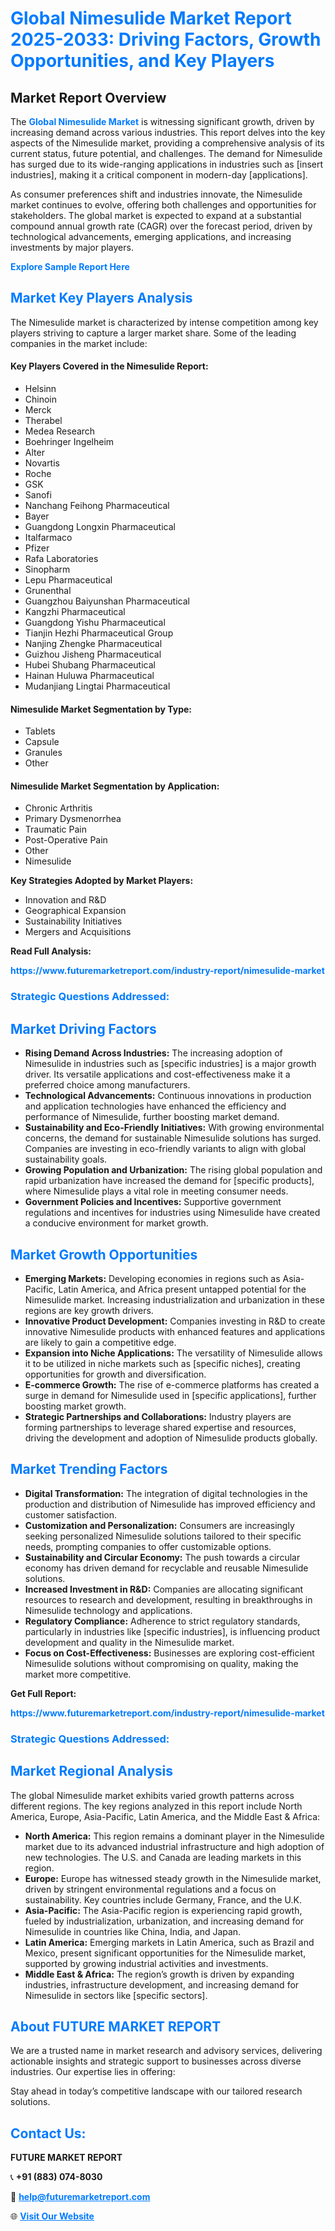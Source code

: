 <h1 style="color: #007BFF;">Global Nimesulide Market Report 2025-2033: Driving Factors, Growth Opportunities, and Key Players</h1>

<section id="overview">
<h2>Market Report Overview</h2>
<p>The <a href="https://www.futuremarketreport.com/industry-report/nimesulide-market" style="color: #007BFF; text-decoration: none;"><strong>Global Nimesulide Market</strong></a> is witnessing significant growth, driven by increasing demand across various industries. This report delves into the key aspects of the Nimesulide market, providing a comprehensive analysis of its current status, future potential, and challenges. The demand for Nimesulide has surged due to its wide-ranging applications in industries such as [insert industries], making it a critical component in modern-day [applications].</p>
<p>As consumer preferences shift and industries innovate, the Nimesulide market continues to evolve, offering both challenges and opportunities for stakeholders. The global market is expected to expand at a substantial compound annual growth rate (CAGR) over the forecast period, driven by technological advancements, emerging applications, and increasing investments by major players.</p>
</section>

<section id="overview">
<p><a href="https://www.futuremarketreport.com/request-sample/reportId=125556" style="color: #007BFF; text-decoration: none;"><strong>Explore Sample Report Here</strong></a></p>
</section>

<section id="key-players">
<h2 style="color: #007BFF;">Market Key Players Analysis</h2>
<p>The Nimesulide market is characterized by intense competition among key players striving to capture a larger market share. Some of the leading companies in the market include:</p>
<h4>Key Players Covered in the Nimesulide Report:</h4>
<ul><li>Helsinn</li><li>Chinoin</li><li>Merck</li><li>Therabel</li><li>Medea Research</li><li>Boehringer Ingelheim</li><li>Alter</li><li>Novartis</li><li>Roche</li><li>GSK</li><li>Sanofi</li><li>Nanchang Feihong Pharmaceutical</li><li>Bayer</li><li>Guangdong Longxin Pharmaceutical</li><li>Italfarmaco</li><li>Pfizer</li><li>Rafa Laboratories</li><li>Sinopharm</li><li>Lepu Pharmaceutical</li><li>Grunenthal</li><li>Guangzhou Baiyunshan Pharmaceutical</li><li>Kangzhi Pharmaceutical</li><li>Guangdong Yishu Pharmaceutical</li><li>Tianjin Hezhi Pharmaceutical Group</li><li>Nanjing Zhengke Pharmaceutical</li><li>Guizhou Jisheng Pharmaceutical</li><li>Hubei Shubang Pharmaceutical</li><li>Hainan Huluwa Pharmaceutical</li><li>Mudanjiang Lingtai Pharmaceutical</li></ul>
<h4>Nimesulide Market Segmentation by Type:</h4>
<ul><li>Tablets</li><li>Capsule</li><li>Granules</li><li>Other</li></ul>

<h4>Nimesulide Market Segmentation by Application:</h4>
<ul><li>Chronic Arthritis</li><li>Primary Dysmenorrhea</li><li>Traumatic Pain</li><li>Post-Operative Pain</li><li>Other</li><li>Nimesulide</li></ul>
<p><strong>Key Strategies Adopted by Market Players:</strong></p>
<ul>
<li>Innovation and R&D</li>
<li>Geographical Expansion</li>
<li>Sustainability Initiatives</li>
<li>Mergers and Acquisitions</li>
</ul>
</section>

<section>
<p><strong>Read Full Analysis: </strong></p><a href="https://www.futuremarketreport.com/industry-report/nimesulide-market" style="color: #007BFF; text-decoration: none;"><strong>https://www.futuremarketreport.com/industry-report/nimesulide-market</strong></a>
<h3 style="color: #007BFF;">Strategic Questions Addressed:</h3>
</section>

<section id="driving-factors">
<h2 style="color: #007BFF;">Market Driving Factors</h2>
<ul>
<li><strong>Rising Demand Across Industries:</strong> The increasing adoption of Nimesulide in industries such as [specific industries] is a major growth driver. Its versatile applications and cost-effectiveness make it a preferred choice among manufacturers.</li>
<li><strong>Technological Advancements:</strong> Continuous innovations in production and application technologies have enhanced the efficiency and performance of Nimesulide, further boosting market demand.</li>
<li><strong>Sustainability and Eco-Friendly Initiatives:</strong> With growing environmental concerns, the demand for sustainable Nimesulide solutions has surged. Companies are investing in eco-friendly variants to align with global sustainability goals.</li>
<li><strong>Growing Population and Urbanization:</strong> The rising global population and rapid urbanization have increased the demand for [specific products], where Nimesulide plays a vital role in meeting consumer needs.</li>
<li><strong>Government Policies and Incentives:</strong> Supportive government regulations and incentives for industries using Nimesulide have created a conducive environment for market growth.</li>
</ul>
</section>

<section id="growth-opportunities">
<h2 style="color: #007BFF;">Market Growth Opportunities</h2>
<ul>
<li><strong>Emerging Markets:</strong> Developing economies in regions such as Asia-Pacific, Latin America, and Africa present untapped potential for the Nimesulide market. Increasing industrialization and urbanization in these regions are key growth drivers.</li>
<li><strong>Innovative Product Development:</strong> Companies investing in R&D to create innovative Nimesulide products with enhanced features and applications are likely to gain a competitive edge.</li>
<li><strong>Expansion into Niche Applications:</strong> The versatility of Nimesulide allows it to be utilized in niche markets such as [specific niches], creating opportunities for growth and diversification.</li>
<li><strong>E-commerce Growth:</strong> The rise of e-commerce platforms has created a surge in demand for Nimesulide used in [specific applications], further boosting market growth.</li>
<li><strong>Strategic Partnerships and Collaborations:</strong> Industry players are forming partnerships to leverage shared expertise and resources, driving the development and adoption of Nimesulide products globally.</li>
</ul>
</section>

<section id="trending-factors">
<h2 style="color: #007BFF;">Market Trending Factors</h2>
<ul>
<li><strong>Digital Transformation:</strong> The integration of digital technologies in the production and distribution of Nimesulide has improved efficiency and customer satisfaction.</li>
<li><strong>Customization and Personalization:</strong> Consumers are increasingly seeking personalized Nimesulide solutions tailored to their specific needs, prompting companies to offer customizable options.</li>
<li><strong>Sustainability and Circular Economy:</strong> The push towards a circular economy has driven demand for recyclable and reusable Nimesulide solutions.</li>
<li><strong>Increased Investment in R&D:</strong> Companies are allocating significant resources to research and development, resulting in breakthroughs in Nimesulide technology and applications.</li>
<li><strong>Regulatory Compliance:</strong> Adherence to strict regulatory standards, particularly in industries like [specific industries], is influencing product development and quality in the Nimesulide market.</li>
<li><strong>Focus on Cost-Effectiveness:</strong> Businesses are exploring cost-efficient Nimesulide solutions without compromising on quality, making the market more competitive.</li>
</ul>
</section>

<section>
<p><strong>Get Full Report: </strong></p><a href="https://www.futuremarketreport.com/industry-report/nimesulide-market" style="color: #007BFF; text-decoration: none;"><strong>https://www.futuremarketreport.com/industry-report/nimesulide-market</strong></a>
<h3 style="color: #007BFF;">Strategic Questions Addressed:</h3>
</section>


<section id="regional-analysis">
<h2 style="color: #007BFF;">Market Regional Analysis</h2>
<p>The global Nimesulide market exhibits varied growth patterns across different regions. The key regions analyzed in this report include North America, Europe, Asia-Pacific, Latin America, and the Middle East & Africa:</p>
<ul>
<li><strong>North America:</strong> This region remains a dominant player in the Nimesulide market due to its advanced industrial infrastructure and high adoption of new technologies. The U.S. and Canada are leading markets in this region.</li>
<li><strong>Europe:</strong> Europe has witnessed steady growth in the Nimesulide market, driven by stringent environmental regulations and a focus on sustainability. Key countries include Germany, France, and the U.K.</li>
<li><strong>Asia-Pacific:</strong> The Asia-Pacific region is experiencing rapid growth, fueled by industrialization, urbanization, and increasing demand for Nimesulide in countries like China, India, and Japan.</li>
<li><strong>Latin America:</strong> Emerging markets in Latin America, such as Brazil and Mexico, present significant opportunities for the Nimesulide market, supported by growing industrial activities and investments.</li>
<li><strong>Middle East & Africa:</strong> The region’s growth is driven by expanding industries, infrastructure development, and increasing demand for Nimesulide in sectors like [specific sectors].</li>
</ul>
</section>

<footer>
<h2 style="color: #007BFF;">About FUTURE MARKET REPORT</h2>
<p>We are a trusted name in market research and advisory services, delivering actionable insights and strategic support to businesses across diverse industries. Our expertise lies in offering:</p>

<p>Stay ahead in today’s competitive landscape with our tailored research solutions.</p>

<h2 style="color: #007BFF;">Contact Us:</h2>
<p><strong>FUTURE MARKET REPORT</strong></p>
<p>📞 <strong>+91 (883) 074-8030</strong></p>
<p>📧 <strong><a href="mailto:help@futuremarketreport.com" style="color: #007BFF;">help@futuremarketreport.com</a></strong></p>
<p>🌐 <strong><a href="https://www.futuremarketreport.com/" style="color: #007BFF;">Visit Our Website</a></strong></p>
</footer>